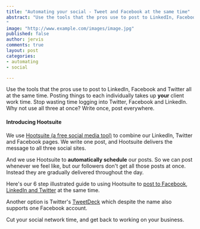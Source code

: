 ```yaml
---
title: "Automating your social - Tweet and Facebook at the same time"
abstract: "Use the tools that the pros use to post to LinkedIn, Facebook and Twitter all at the same time. Posting things to each individually takes up **your** client work time. Stop wasting time logging into Twitter, Facebook and LinkedIn. Why not use all three at once? Write once, post everywhere.
"
image: "http://www.example.com/images/image.jpg"
published: false
author: jervis
comments: true
layout: post
categories:
- automating
- social

---
```


Use the tools that the pros use to post to LinkedIn, Facebook and Twitter all at the same time. Posting things to each individually takes up **your** client work time. Stop wasting time logging into Twitter, Facebook and LinkedIn. Why not use all three at once? Write once, post everywhere.

#### Introducing Hootsuite

We use [Hootsuite (a free social media tool)](https://hootsuite.com) to combine our LinkedIn, Twitter and Facebook pages. We write one post, and Hootsuite delivers the message to all three social sites. 

And we use Hootsuite to **automatically schedule** our posts. So we can post whenever we feel like, but our followers don't get all those posts at once. Instead they are gradually delivered throughout the day.

Here's our 6 step illustrated guide to using Hootsuite to [post to Facebook, LinkedIn and Twitter](https://www.procedureus.com/procedures/78/post-from-twitter-facebook-and-linkedin-from-hootsuite/) at the same time. 

Another option is Twitter's [TweetDeck](http://www.tweetdeck.com/) which despite the name also supports one Facebook account.

Cut your social network time, and get back to working on your business.